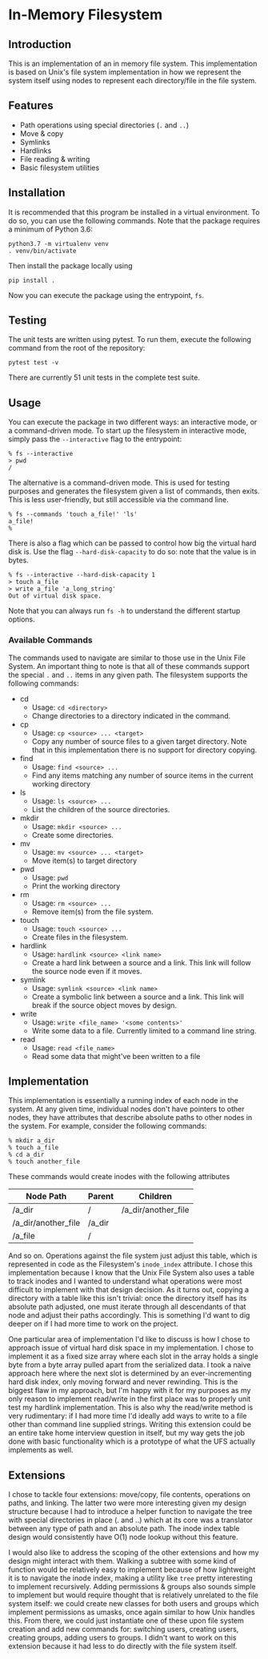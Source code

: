 
# In-Memory Filesystem
## Introduction
This is an implementation of an in memory file system. This implementation is
based on Unix's file system implementation in how we represent the system itself
using nodes to represent each directory/file in the file system.

## Features
* Path operations using special directories (`.` and `..`)
* Move & copy
* Symlinks
* Hardlinks
* File reading & writing
* Basic filesystem utilities

## Installation
It is recommended that this program be installed in a virtual environment. To 
do so, you can use the following commands. Note that the package requires a
minimum of Python 3.6:
```shell
python3.7 -m virtualenv venv
. venv/bin/activate
```

Then install the package locally using
```shell
pip install .
```

Now you can execute the package using the entrypoint, `fs`.

## Testing
The unit tests are written using pytest. To run them, execute the following
command from the root of the repository:
```shell
pytest test -v
```
There are currently 51 unit tests in the complete test suite.

## Usage
You can execute the package in two different ways: an interactive mode, or a
command-driven mode. To start up the filesystem in interactive mode, simply
pass the `--interactive` flag to the entrypoint:
```shell
% fs --interactive
> pwd
/
```
The alternative is a command-driven mode. This is used for testing purposes
and generates the filesystem given a list of commands, then exits. This is
less user-friendly, but still accessible via the command line.
```shell
% fs --commands 'touch a_file!' 'ls'
a_file!
%
```

There is also a flag which can be passed to control how big the virtual hard
disk is. Use the flag `--hard-disk-capacity` to do so: note that the value is in
bytes.
```shell
% fs --interactive --hard-disk-capacity 1
> touch a_file
> write a_file 'a_long_string'
Out of virtual disk space.
```

Note that you can always run `fs -h` to understand the different startup
options.

### Available Commands
The commands used to navigate are similar to those use in the Unix File System.
An important thing to note is that all of these commands support the special
`.` and `..` items in any given path.
The filesystem supports the following commands:

* cd
  * Usage: `cd <directory>`
  * Change directories to a directory indicated in the command.
* cp
  * Usage: `cp <source> ... <target>`
  * Copy any number of source files to a given target directory. Note that in
    this implementation there is no support for directory copying.
* find
  * Usage: `find <source> ...`
  * Find any items matching any number of source items in the current working
  directory
* ls
  * Usage: `ls <source> ...`
  * List the children of the source directories.
* mkdir
  * Usage: `mkdir <source> ...`
  * Create some directories.
* mv
  * Usage: `mv <source> ... <target>`
  * Move item(s) to target directory
* pwd
  * Usage: `pwd`
  * Print the working directory
* rm
  * Usage: `rm <source> ...`
  * Remove item(s) from the file system.
* touch
  * Usage: `touch <source> ...`
  * Create files in the filesystem.
* hardlink
  * Usage: `hardlink <source> <link name>`
  * Create a hard link between a source and a link. This link will
    follow the source node even if it moves.
* symlink
  * Usage: `symlink <source> <link name>`
  * Create a symbolic link between a source and a link. This link will break
    if the source object moves by design.
* write
  * Usage: `write <file_name> '<some contents>'`
  * Write some data to a file. Currently limited to a command line string.
* read
  * Usage: `read <file_name>`
  * Read some data that might've been written to a file

## Implementation
This implementation is essentially a running index of each node in the system.
At any given time, individual nodes don't have pointers to other nodes, they
have attributes that describe absolute paths to other nodes in the system. For
example, consider the following commands:

```shell
% mkdir a_dir
% touch a_file
% cd a_dir
% touch another_file
```

These commands would create inodes with the following attributes

| Node Path           | Parent | Children        |
|---------------------|--------|-----------------|
| /a_dir              | /      | /a_dir/another_file |
| /a_dir/another_file | /a_dir |                 |
| /a_file             | /      |                 |

And so on. Operations against the file system just adjust this table, which is
represented in code as the Filesystem's `inode_index` attribute. I chose this
 implementation because I know that the Unix File System also uses a table
to track inodes and I wanted to understand what operations were most difficult
to implement with that design decision. As it turns out, copying a directory
with a table like this isn't trivial: once the directory itself has its
absolute path adjusted, one must iterate through all descendants of that node
and adjust their paths accordingly. This is something I'd want to dig deeper 
on if I had more time to work on the project.

One particular area of implementation I'd like to discuss is how I chose to
approach issue of virtual hard disk space in my implementation. I chose to
implement it as a fixed size array where each slot in the array holds a single
byte from a byte array pulled apart from the serialized data. I took a naive
approach here where the next slot is determined by an ever-incrementing
hard disk index, only moving forward and never rewinding. This is the biggest
flaw in my approach, but I'm happy with it for my purposes as my only reason
to implement read/write in the first place was to properly unit test my hardlink
implementation. This is also why the read/write method is very rudimentary:
if I had more time I'd ideally add ways to write to a file other than command
line supplied strings. Writing this extension could be an entire take home
interview question in itself, but my way gets the job done with basic
functionality which is a prototype of what the UFS actually implements as well.

## Extensions
I chose to tackle four extensions: move/copy, file contents, operations on paths, and
linking. The latter two were more interesting given my design structure because I had to
introduce a helper function to navigate the tree with special directories in
place (. and ..) which at its core was a translator between any type of path
and an absolute path. The inode index table design would consistently have
O(1) node lookup without this feature.

I would also like to address the scoping of the other extensions and how my
design might interact with them. Walking a subtree with some kind of function
would be relatively easy to implement because of how lightweight it is to
navigate the inode index, making a utility like `tree` pretty interesting to
implement recursively. Adding permissions & groups also sounds simple to implement but would require
thought that is relatively unrelated to the file system itself: we could create
new classes for both users and groups which implement permissions as umasks, 
once again similar to how Unix handles this. From there, we could just 
instantiate one of these upon file system creation and add new commands for:
switching users, creating users, creating groups, adding users to groups. I
didn't want to work on this extension because it had less to do directly with
the file system itself. 
